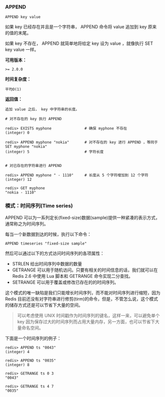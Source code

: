 ### APPEND

```text
APPEND key value
```
如果 key 已经存在并且是一个字符串， APPEND 命令将 value 追加到 key 原来的值的末尾。

如果 key 不存在， APPEND 就简单地将给定 key 设为 value ，就像执行 SET key value 一样。

**可用版本：**
    
    >= 2.0.0
    
**时间复杂度：**
    
    平均O(1)

**返回值：**

    追加 value 之后， key 中字符串的长度。 
    
```text
# 对不存在的 key 执行 APPEND

redis> EXISTS myphone               # 确保 myphone 不存在
(integer) 0

redis> APPEND myphone "nokia"       # 对不存在的 key 进行 APPEND ，等同于 SET myphone "nokia"
(integer) 5                         # 字符长度


# 对已存在的字符串进行 APPEND

redis> APPEND myphone " - 1110"     # 长度从 5 个字符增加到 12 个字符
(integer) 12

redis> GET myphone
"nokia - 1110"
```

### 模式：时间序列(Time series)
APPEND 可以为一系列定长(fixed-size)数据(sample)提供一种紧凑的表示方式，通常称之为时间序列。

每当一个新数据到达的时候，执行以下命令：
```text
APPEND timeseries "fixed-size sample"
```

然后可以通过以下的方式访问时间序列的各项属性：

- STRLEN 给出时间序列中数据的数量
- GETRANGE 可以用于随机访问。只要有相关的时间信息的话，我们就可以在 Redis 2.6 中使用 Lua 脚本和 GETRANGE 命令实现二分查找。
- SETRANGE 可以用于覆盖或修改已存在的的时间序列。

这个模式的唯一缺陷是我们只能增长时间序列，而不能对时间序列进行缩短，因为 Redis 目前还没有对字符串进行修剪(tirm)的命令，但是，不管怎么说，这个模式的储存方式还是可以节省下大量的空间。

>可以考虑使用 UNIX 时间戳作为时间序列的键名，这样一来，可以避免单个 key 因为保存过大的时间序列而占用大量内存，另一方面，也可以节省下大量命名空间。

下面是一个时间序列的例子：
```text
redis> APPEND ts "0043"
(integer) 4

redis> APPEND ts "0035"
(integer) 8

redis> GETRANGE ts 0 3
"0043"

redis> GETRANGE ts 4 7
"0035"
```